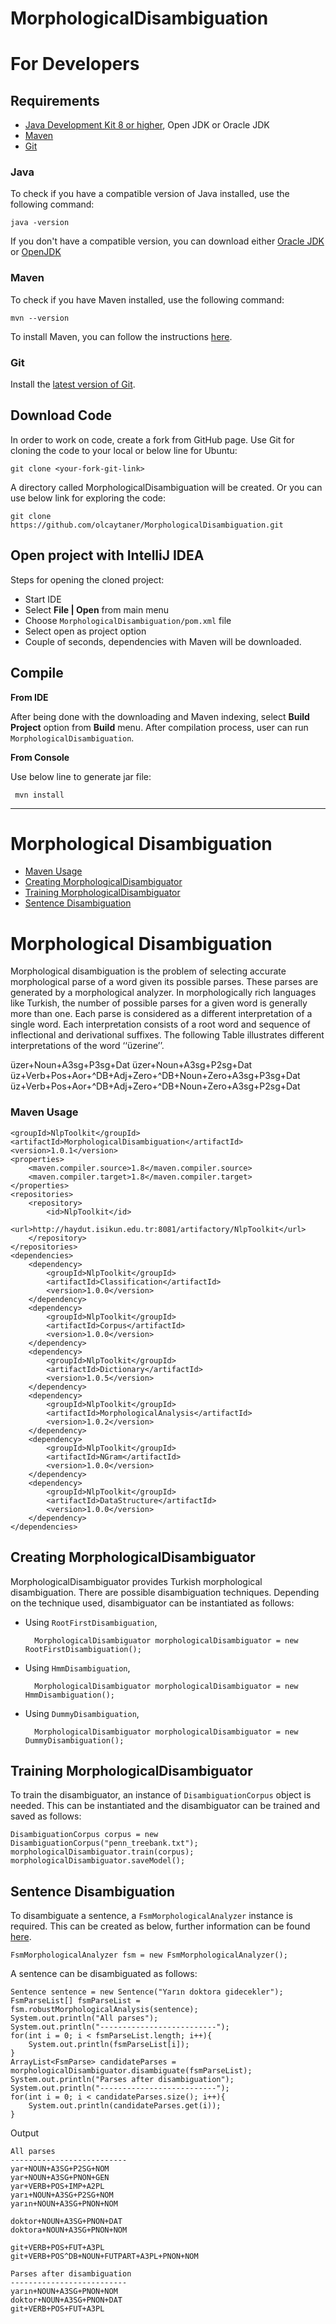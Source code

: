 # MorphologicalDisambiguation
For Developers
============

## Requirements

* [Java Development Kit 8 or higher](#java), Open JDK or Oracle JDK
* [Maven](#maven)
* [Git](#git)

### Java 

To check if you have a compatible version of Java installed, use the following command:

    java -version
    
If you don't have a compatible version, you can download either [Oracle JDK](https://www.oracle.com/technetwork/java/javase/downloads/jdk8-downloads-2133151.html) or [OpenJDK](https://openjdk.java.net/install/)    

### Maven
To check if you have Maven installed, use the following command:

    mvn --version
    
To install Maven, you can follow the instructions [here](https://maven.apache.org/install.html).     

### Git

Install the [latest version of Git](https://git-scm.com/book/en/v2/Getting-Started-Installing-Git).

## Download Code

In order to work on code, create a fork from GitHub page. 
Use Git for cloning the code to your local or below line for Ubuntu:

	git clone <your-fork-git-link>

A directory called MorphologicalDisambiguation will be created. Or you can use below link for exploring the code:

	git clone https://github.com/olcaytaner/MorphologicalDisambiguation.git

## Open project with IntelliJ IDEA

Steps for opening the cloned project:

* Start IDE
* Select **File | Open** from main menu
* Choose `MorphologicalDisambiguation/pom.xml` file
* Select open as project option
* Couple of seconds, dependencies with Maven will be downloaded. 

<!--- See the snapshot of the project at the beginning:

// put the link of ss

![Main IDE page](https://github.com/master/dev/site/images/zemberek-ide-main.png))
--->
## Compile

**From IDE**

After being done with the downloading and Maven indexing, select **Build Project** option from **Build** menu. After compilation process, user can run `MorphologicalDisambiguation`.

**From Console**

Use below line to generate jar file:

     mvn install


------------------------------------------------

Morphological Disambiguation
============
+ [Maven Usage](#maven-usage)
+ [Creating MorphologicalDisambiguator](#creating-morphologicaldisambiguator)
+ [Training MorphologicalDisambiguator](#training-morphologicaldisambiguator)
+ [Sentence Disambiguation](#sentence-disambiguation)

# Morphological Disambiguation

Morphological disambiguation is the problem of selecting accurate morphological parse of a word given its possible parses. These parses are generated by a morphological analyzer. In morphologically rich languages like Turkish, the number of possible parses for a given word is generally more than one. Each parse is considered as a different interpretation of a single word. Each interpretation consists of a root word and sequence of inflectional and derivational suffixes. The following Table illustrates different interpretations of the word ‘‘üzerine’’.

üzer+Noun+A3sg+P3sg+Dat
üzer+Noun+A3sg+P2sg+Dat
üz+Verb+Pos+Aor+^DB+Adj+Zero+^DB+Noun+Zero+A3sg+P3sg+Dat 
üz+Verb+Pos+Aor+^DB+Adj+Zero+^DB+Noun+Zero+A3sg+P2sg+Dat

### Maven Usage

    <groupId>NlpToolkit</groupId>
    <artifactId>MorphologicalDisambiguation</artifactId>
    <version>1.0.1</version>
    <properties>
        <maven.compiler.source>1.8</maven.compiler.source>
        <maven.compiler.target>1.8</maven.compiler.target>
    </properties>
    <repositories>
        <repository>
            <id>NlpToolkit</id>
            <url>http://haydut.isikun.edu.tr:8081/artifactory/NlpToolkit</url>
        </repository>
    </repositories>
    <dependencies>
        <dependency>
            <groupId>NlpToolkit</groupId>
            <artifactId>Classification</artifactId>
            <version>1.0.0</version>
        </dependency>
        <dependency>
            <groupId>NlpToolkit</groupId>
            <artifactId>Corpus</artifactId>
            <version>1.0.0</version>
        </dependency>
        <dependency>
            <groupId>NlpToolkit</groupId>
            <artifactId>Dictionary</artifactId>
            <version>1.0.5</version>
        </dependency>
        <dependency>
            <groupId>NlpToolkit</groupId>
            <artifactId>MorphologicalAnalysis</artifactId>
            <version>1.0.2</version>
        </dependency>
        <dependency>
            <groupId>NlpToolkit</groupId>
            <artifactId>NGram</artifactId>
            <version>1.0.0</version>
        </dependency>
        <dependency>
            <groupId>NlpToolkit</groupId>
            <artifactId>DataStructure</artifactId>
            <version>1.0.0</version>
        </dependency>
    </dependencies>

## Creating MorphologicalDisambiguator 

MorphologicalDisambiguator provides Turkish morphological disambiguation. There are possible disambiguation techniques. Depending on the technique used, disambiguator can be instantiated as follows:

* Using `RootFirstDisambiguation`,

        MorphologicalDisambiguator morphologicalDisambiguator = new RootFirstDisambiguation();
    
* Using `HmmDisambiguation`,
        
        MorphologicalDisambiguator morphologicalDisambiguator = new HmmDisambiguation();

* Using `DummyDisambiguation`,
     
        MorphologicalDisambiguator morphologicalDisambiguator = new DummyDisambiguation();
    

## Training MorphologicalDisambiguator

To train the disambiguator, an instance of `DisambiguationCorpus` object is needed. This can be instantiated and the disambiguator can be trained and saved as follows:

    DisambiguationCorpus corpus = new DisambiguationCorpus("penn_treebank.txt");
    morphologicalDisambiguator.train(corpus);
    morphologicalDisambiguator.saveModel();
    
      
## Sentence Disambiguation

To disambiguate a sentence, a `FsmMorphologicalAnalyzer` instance is required. This can be created as below, further information can be found [here](https://github.com/olcaytaner/MorphologicalAnalysis/blob/master/README.md#creating-fsmmorphologicalanalyzer).

    FsmMorphologicalAnalyzer fsm = new FsmMorphologicalAnalyzer();
    
A sentence can be disambiguated as follows: 
    
    Sentence sentence = new Sentence("Yarın doktora gidecekler");
    FsmParseList[] fsmParseList = fsm.robustMorphologicalAnalysis(sentence);
    System.out.println("All parses");
    System.out.println("--------------------------");
    for(int i = 0; i < fsmParseList.length; i++){
        System.out.println(fsmParseList[i]);
    }
    ArrayList<FsmParse> candidateParses = morphologicalDisambiguator.disambiguate(fsmParseList);
    System.out.println("Parses after disambiguation");
    System.out.println("--------------------------");
    for(int i = 0; i < candidateParses.size(); i++){
        System.out.println(candidateParses.get(i));
    }

Output

    
    All parses
    --------------------------
    yar+NOUN+A3SG+P2SG+NOM
    yar+NOUN+A3SG+PNON+GEN
    yar+VERB+POS+IMP+A2PL
    yarı+NOUN+A3SG+P2SG+NOM
    yarın+NOUN+A3SG+PNON+NOM
    
    doktor+NOUN+A3SG+PNON+DAT
    doktora+NOUN+A3SG+PNON+NOM
    
    git+VERB+POS+FUT+A3PL
    git+VERB+POS^DB+NOUN+FUTPART+A3PL+PNON+NOM
    
    Parses after disambiguation
    --------------------------
    yarın+NOUN+A3SG+PNON+NOM
    doktor+NOUN+A3SG+PNON+DAT
    git+VERB+POS+FUT+A3PL
